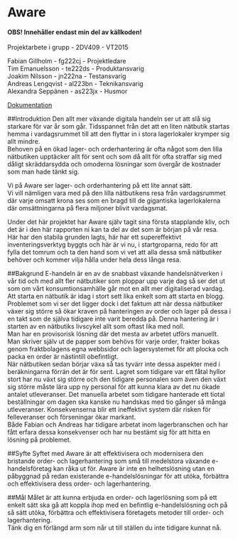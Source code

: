Aware
============
<b>OBS! Innehåller endast min del av källkoden!</b><br /><br />
Projektarbete i grupp - 2DV409 - VT2015

Fabian Gillholm - fg222cj - Projektledare<br />
Tim Emanuelsson - te222ds - Produktansvarig<br />
Joakim Nilsson - jn222na - Testansvarig<br />
Andreas Lengqvist - al223bn - Teknikansvarig<br />
Alexandra Seppänen - as223jx - Husmor<br />
<p><a href="https://drive.google.com/folderview?id=0B7IlriSNRO_zfkFsSDVSU0FLQ0JwSmlBaTlXLVBtZHJnbzl1dWNldE1TazlGRUJldUNDNzA&usp=sharing" target="_blank">Dokumentation</a></p>

##Introduktion
Den allt mer växande digitala handeln ser ut att slå sig starkare för var år som går. 
Tidsspannet från det att en liten nätbutik startas hemma i vardagsrummet till att den flyttar in i stora lagerlokaler krymper sig allt mindre.<br />
Behoven på en ökad lager- och orderhantering är ofta något som den lilla nätbutiken upptäcker allt för sent och som då allt för ofta straffar sig med dåligt skräddarsydda och omoderna lösningar som övergår de kostnader som man hade tänkt sig.

Vi på Aware ser lager- och orderhantering på ett lite annat sätt. <br />
Vi vill nämligen vara med på den lilla nätbutikens resa från vardagsrummet där varje omsatt krona ses som en bragd till de gigantiska lagerlokalerna där omsättningarna på flera miljoner blivit vardagsmat.

Under det här projektet har Aware själv tagit sina första stapplande kliv, och det är i den här rapporten ni kan ta del av det som är början på vår resa. <br />
Här har den stabila grunden lagts, här har ett supereffektivt inventeringsverktyg byggts och här är vi nu, i startgroparna, redo för att fylla det tomrum och ta den hand som vi vet att alla dessa små nätbutiker behöver och kommer vilja hålla under hela dess långa resa.


##Bakgrund
E-handeln är en av de snabbast växande handelsnätverken i vår tid och med allt fler nätbutiker som ploppar upp varje dag så ser det ut som om vårt konsumtionsamhälle går mot en allt mer digitaliserad vardag. Att starta en nätbutik är idag i stort sett lika enkelt som att starta en blogg.<br />
Problemet som vi ser det ligger dock i det faktum att när dessa nätbutiker växer sig större så ökar kraven på hanteringen av order och lager på dessa i en takt som de själva tidigare inte varit beredda på. 
Denna hantering är i starten av en nätbutiks livscykel allt som oftast lika med noll. <br />
Man har en provisorisk lösning där det mesta av arbetet utförs manuellt. Man skriver själv ut de papper som behövs för varje order, frakter bokas genom fraktbolagens egna webbsidor och lagersystemet för att plocka och packa en order är nästintill obefintligt.<br />
När nätbutiken sedan börjar växa så tas tyvärr inte dessa aspekter med i beräkningarna förrän det är för sent. Lagret som tidigare var ett fåtal hyllor stort har nu växt sig större och den tidigare personalen som även den växt sig större måste lära upp ny personal för att kunna klara av det nu ökade antalet utleveranser. Det manuella arbetet som tidigare hanterade ett tiotal beställningar om dagen ska kanske nu handskas med tio gånger så många utleveranser.
Konsekvenserna blir ett ineffektivt system där risken för felleveranser och förseningar ökar markant.<br />
Både Fabian och Andreas har tidigare arbetat inom lagerbranschen och har fått erfara dessa konsekvenser och har nu bestämt sig för att hitta en lösning på problemet. 


##Syfte
Syftet med Aware är att effektivisera och modernisera den bristande order- och lagerhantering som små till medelstora växande e-handelsföretag kan råka ut för. 
Aware är inte en helhetslösning utan en påbyggnad på redan existerande e-handelslösningar för att utöka, förbättra och effektivisera dess order- och lagerhantering.


##Mål
Målet är att kunna erbjuda en order- och lagerlösning som på ett enkelt sätt ska gå att koppla ihop med en befintlig e-handelslösning och på så sätt utöka, förbättra och effektivisera företagets metoder till order- och lagerhantering.<br />
Tänk dig en förlängd arm som når ut till ställen du inte tidigare kunnat nå.
